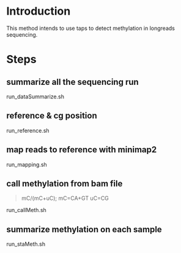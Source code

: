 # Introduction
This method intends to use taps to detect methylation in longreads sequencing.

# Steps

## summarize all the sequencing run
run_dataSummarize.sh 

## reference & cg position 
run_reference.sh

## map reads to reference with minimap2
run_mapping.sh

## call methylation from bam file 
> mC/(mC+uC); mC=CA+GT uC=CG

run_callMeth.sh

## summarize methylation on each sample
run_staMeth.sh
